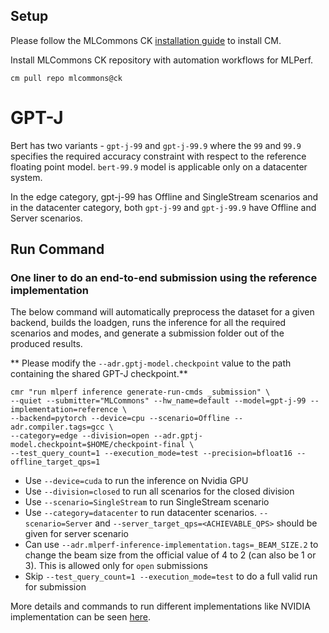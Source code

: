 ## Setup

Please follow the MLCommons CK [installation guide](https://github.com/mlcommons/ck/blob/master/docs/installation.md) to install CM.

Install MLCommons CK repository with automation workflows for MLPerf.

```
cm pull repo mlcommons@ck
```

# GPT-J

Bert has two variants - `gpt-j-99` and `gpt-j-99.9` where the `99` and `99.9` specifies the required accuracy constraint with respect to the reference floating point model. `bert-99.9` model is applicable only on a datacenter system.

In the edge category, gpt-j-99 has Offline and SingleStream scenarios and in the datacenter category, both `gpt-j-99` and `gpt-j-99.9` have Offline and Server scenarios.


## Run Command

### One liner to do an end-to-end submission using the reference implementation

The below command will automatically preprocess the dataset for a given backend, builds the loadgen, runs the inference for all the required scenarios and modes, and generate a submission folder out of the produced results. 

** Please modify the `--adr.gptj-model.checkpoint` value to the path containing the shared GPT-J checkpoint.**


```
cmr "run mlperf inference generate-run-cmds _submission" \
--quiet --submitter="MLCommons" --hw_name=default --model=gpt-j-99 --implementation=reference \
--backend=pytorch --device=cpu --scenario=Offline --adr.compiler.tags=gcc \
--category=edge --division=open --adr.gptj-model.checkpoint=$HOME/checkpoint-final \
--test_query_count=1 --execution_mode=test --precision=bfloat16 --offline_target_qps=1
```

* Use `--device=cuda` to run the inference on Nvidia GPU
* Use `--division=closed` to run all scenarios for the closed division
* Use `--scenario=SingleStream` to run SingleStream scenario
* Use `--category=datacenter` to run datacenter scenarios. `--scenario=Server` and `--server_target_qps=<ACHIEVABLE_QPS>` should be given for server scenario
* Can use `--adr.mlperf-inference-implementation.tags=_BEAM_SIZE.2` to change the beam size from the official value of 4 to 2 (can also be 1 or 3). This is allowed only for `open` submissions
* Skip `--test_query_count=1 --execution_mode=test` to do a full valid run for submission


More details and commands to run different implementations like NVIDIA implementation can be seen [here](https://github.com/mlcommons/ck/tree/master/docs/mlperf/inference/gpt-j).
